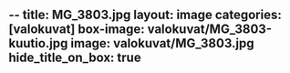 --
title: MG_3803.jpg
layout: image
categories: [valokuvat]
box-image: valokuvat/MG_3803-kuutio.jpg
image: valokuvat/MG_3803.jpg
hide_title_on_box: true
---